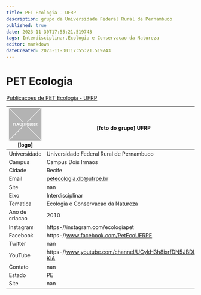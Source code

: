 ```yaml
---
title: PET Ecologia - UFRP
description: grupo da Universidade Federal Rural de Pernambuco
published: true
date: 2023-11-30T17:55:21.519743
tags: Interdisciplinar,Ecologia e Conservacao da Natureza
editor: markdown
dateCreated: 2023-11-30T17:55:21.519743
---
```


# PET Ecologia

[Publicacoes de PET Ecologia - UFRP](/atividade/177PETEcologiaUFRP/feed.md)

| ![placeholder.png](/placeholder.png) [logo] | [foto do grupo] UFRP         |
| ------------------------------------------- | ------------------------------------------------- |
| Universidade                                | Universidade Federal Rural de Pernambuco      |
| Campus                                      | Campus Dois Irmaos            |
| Cidade                                      | Recife             |
| Email                                       | petecologia.db@ufrpe.br             |
| Site                                        | nan              |
| Eixo                                        | Interdisciplinar              |
| Tematica                                    | Ecologia e Conservacao da Natureza          |
| Ano de criacao                              | 2010        |
| Instagram                                   | https-//instagram.com/ecologiapet         |
| Facebook                                    | https-//www.facebook.com/PetEcoUFRPE          |
| Twitter                                     | nan           |
| YouTube                                     | https-//www.youtube.com/channel/UCykH3h8ixrfDN5JBDLj-KiA           |
| Contato                                     | nan         |
| Estado                                      |  PE            |
| Site                                        | nan |
